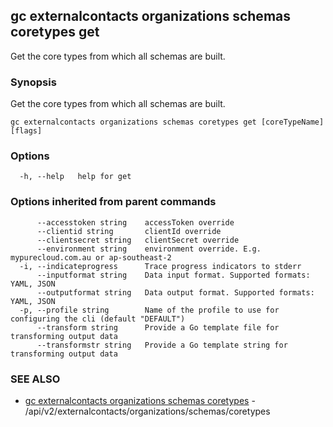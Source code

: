 ## gc externalcontacts organizations schemas coretypes get

Get the core types from which all schemas are built.

### Synopsis

Get the core types from which all schemas are built.

```
gc externalcontacts organizations schemas coretypes get [coreTypeName] [flags]
```

### Options

```
  -h, --help   help for get
```

### Options inherited from parent commands

```
      --accesstoken string    accessToken override
      --clientid string       clientId override
      --clientsecret string   clientSecret override
      --environment string    environment override. E.g. mypurecloud.com.au or ap-southeast-2
  -i, --indicateprogress      Trace progress indicators to stderr
      --inputformat string    Data input format. Supported formats: YAML, JSON
      --outputformat string   Data output format. Supported formats: YAML, JSON
  -p, --profile string        Name of the profile to use for configuring the cli (default "DEFAULT")
      --transform string      Provide a Go template file for transforming output data
      --transformstr string   Provide a Go template string for transforming output data
```

### SEE ALSO

* [gc externalcontacts organizations schemas coretypes](gc_externalcontacts_organizations_schemas_coretypes.html)	 - /api/v2/externalcontacts/organizations/schemas/coretypes


